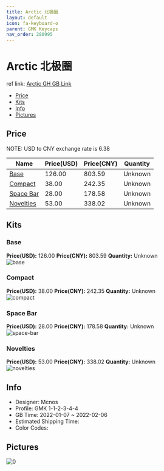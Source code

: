 ```yaml
---
title: Arctic 北极圈
layout: default
icon: fa-keyboard-o
parent: GMK Keycaps
nav_order: 280995
---
```


# Arctic 北极圈

ref link: [Arctic GH GB Link](https://geekhack.org/index.php?topic=115871.0)

* [Price](#price)
* [Kits](#kits)
* [Info](#info)
* [Pictures](#pictures)

## Price

NOTE: USD to CNY exchange rate is 6.38

| Name          | Price(USD)   |  Price(CNY) | Quantity |
| ------------- | ------------ |  ---------- | -------- |
|[Base](#base)|126.00|803.59|Unknown|
|[Compact](#compact)|38.00|242.35|Unknown|
|[Space Bar](#space-bar)|28.00|178.58|Unknown|
|[Novelties](#novelties)|53.00|338.02|Unknown|


## Kits
### Base  
**Price(USD):** 126.00	**Price(CNY):** 803.59	**Quantity:** Unknown  
<img src="{{ 'assets/images/gmk-keycaps/Arctic/kits_pics/base.jpg' | relative_url }}" alt="base" class="image featured">

### Compact  
**Price(USD):** 38.00	**Price(CNY):** 242.35	**Quantity:** Unknown  
<img src="{{ 'assets/images/gmk-keycaps/Arctic/kits_pics/compact.jpg' | relative_url }}" alt="compact" class="image featured">

### Space Bar  
**Price(USD):** 28.00	**Price(CNY):** 178.58	**Quantity:** Unknown  
<img src="{{ 'assets/images/gmk-keycaps/Arctic/kits_pics/space-bar.jpg' | relative_url }}" alt="space-bar" class="image featured">

### Novelties  
**Price(USD):** 53.00	**Price(CNY):** 338.02	**Quantity:** Unknown  
<img src="{{ 'assets/images/gmk-keycaps/Arctic/kits_pics/novelties.jpg' | relative_url }}" alt="novelties" class="image featured">

## Info
* Designer: Mcnos  
* Profile: GMK 1-1-2-3-4-4  
* GB Time: 2022-01-07 ~ 2022-02-06  
* Estimated Shipping Time:   
* Color Codes:  


## Pictures  
<img src="{{ 'assets/images/gmk-keycaps/Arctic/rendering_pics/0.jpg' | relative_url }}" alt="0" class="image featured">
